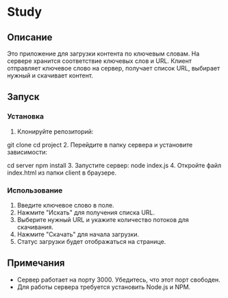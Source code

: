 # Study
## Описание
Это приложение для загрузки контента по ключевым словам. На сервере хранится соответствие ключевых слов и URL. Клиент отправляет ключевое слово на сервер, получает список URL, выбирает нужный и скачивает контент.
## Запуск
### Установка
1. Клонируйте репозиторий:

git clone
cd project
2. Перейдите в папку сервера и установите зависимости:

cd server
npm install
3. Запустите сервер:
node index.js
4. Откройте файл 
index.html
 из папки 
client
 в браузере.
### Использование
1. Введите ключевое слово в поле.
2. Нажмите "Искать" для получения списка URL.
3. Выберите нужный URL и укажите количество потоков для скачивания.
4. Нажмите "Скачать" для начала загрузки.
5. Статус загрузки будет отображаться на странице.
## Примечания
- Сервер работает на порту 3000. Убедитесь, что этот порт свободен.
- Для работы сервера требуется установить Node.js и NPM.
